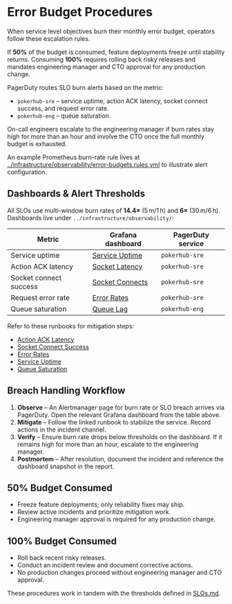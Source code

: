 # Error Budget Procedures

When service level objectives burn their monthly error budget, operators follow these escalation rules.

If **50%** of the budget is consumed, feature deployments freeze until stability returns. Consuming **100%** requires rolling back risky releases and mandates engineering manager and CTO approval for any production change.

PagerDuty routes SLO burn alerts based on the metric:

- `pokerhub-sre` – service uptime, action ACK latency, socket connect success, and request error rate.
- `pokerhub-eng` – queue saturation.

On-call engineers escalate to the engineering manager if burn rates stay high for more than an hour and involve the CTO once the full monthly budget is exhausted.

An example Prometheus burn-rate rule lives at [../infrastructure/observability/error-budgets.rules.yml](../infrastructure/observability/error-budgets.rules.yml) to illustrate alert configuration.

## Dashboards & Alert Thresholds
All SLOs use multi-window burn rates of **14.4×** (5 m/1 h) and **6×** (30 m/6 h). Dashboards live under `../infrastructure/observability/`:

| Metric | Grafana dashboard | PagerDuty service |
| --- | --- | --- |
| Service uptime | [Service Uptime](../infrastructure/observability/service-uptime-dashboard.json) | `pokerhub-sre` |
| Action ACK latency | [Socket Latency](../infrastructure/observability/socket-latency-dashboard.json) | `pokerhub-sre` |
| Socket connect success | [Socket Connects](../infrastructure/observability/socket-connects-dashboard.json) | `pokerhub-sre` |
| Request error rate | [Error Rates](../infrastructure/observability/error-rates-dashboard.json) | `pokerhub-sre` |
| Queue saturation | [Queue Lag](../infrastructure/observability/queue-lag-dashboard.json) | `pokerhub-eng` |

Refer to these runbooks for mitigation steps:

- [Action ACK Latency](runbooks/action-ack-latency.md)
- [Socket Connect Success](runbooks/socket-connect-success.md)
- [Error Rates](runbooks/error-rates.md)
- [Service Uptime](runbooks/service-uptime.md)
- [Queue Saturation](runbooks/queue-saturation.md)

## Breach Handling Workflow
1. **Observe** – An Alertmanager page for burn rate or SLO breach arrives via
   PagerDuty. Open the relevant Grafana dashboard from the table above.
2. **Mitigate** – Follow the linked runbook to stabilize the service. Record
   actions in the incident channel.
3. **Verify** – Ensure burn rate drops below thresholds on the dashboard. If it
   remains high for more than an hour, escalate to the engineering manager.
4. **Postmortem** – After resolution, document the incident and reference the
   dashboard snapshot in the report.

## 50% Budget Consumed
- Freeze feature deployments; only reliability fixes may ship.
- Review active incidents and prioritize mitigation work.
- Engineering manager approval is required for any production change.

## 100% Budget Consumed
- Roll back recent risky releases.
- Conduct an incident review and document corrective actions.
- No production changes proceed without engineering manager and CTO approval.

These procedures work in tandem with the thresholds defined in [SLOs.md](SLOs.md).
